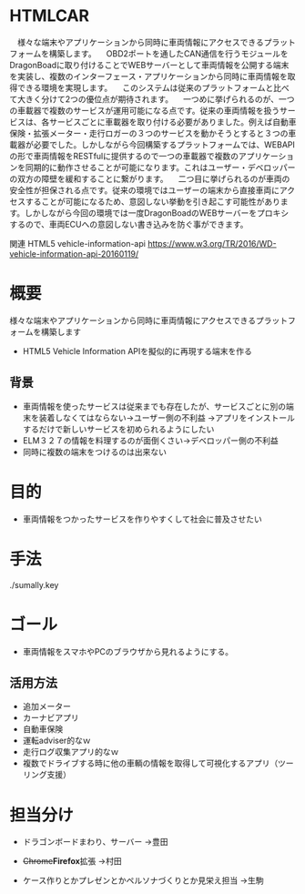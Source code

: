 # HTMLCAR
　様々な端末やアプリケーションから同時に車両情報にアクセスできるプラットフォームを構築します。
　OBD2ポートを通したCAN通信を行うモジュールをDragonBoadに取り付けることでWEBサーバーとして車両情報を公開する端末を実装し、複数のインターフェース・アプリケーションから同時に車両情報を取得できる環境を実現します。
　このシステムは従来のプラットフォームと比べて大きく分けて2つの優位点が期待されます。
　一つめに挙げられるのが、一つの車載器で複数のサービスが運用可能になる点です。従来の車両情報を扱うサービスは、各サービスごとに車載器を取り付ける必要がありました。例えば自動車保険・拡張メーター・走行ロガーの３つのサービスを動かそうとすると３つの車載器が必要でした。しかしながら今回構築するプラットフォームでは、WEBAPIの形で車両情報をRESTfulに提供するので一つの車載器で複数のアプリケーションを同期的に動作させることが可能になります。これはユーザー・デベロッパーの双方の障壁を緩和することに繋がります。
　二つ目に挙げられるのが車両の安全性が担保される点です。従来の環境ではユーザーの端末から直接車両にアクセスすることが可能になるため、意図しない挙動を引き起こす可能性があります。しかしながら今回の環境では一度DragonBoadのWEBサーバーをプロキシするので、車両ECUへの意図しない書き込みを防ぐ事ができます。

関連
HTML5 vehicle-information-api
https://www.w3.org/TR/2016/WD-vehicle-information-api-20160119/
# 概要
様々な端末やアプリケーションから同時に車両情報にアクセスできるプラットフォームを構築します
* HTML5 Vehicle Information APIを擬似的に再現する端末を作る

## 背景
* 車両情報を使ったサービスは従来までも存在したが、サービスごとに別の端末を装着しなくてはならない→ユーザー側の不利益
→アプリをインストールするだけで新しいサービスを初められるようにしたい
* ELM３２７の情報を料理するのが面倒くさい→デベロッパー側の不利益
* 同時に複数の端末をつけるのは出来ない

# 目的
* 車両情報をつかったサービスを作りやすくして社会に普及させたい


# 手法
./sumally.key

# ゴール
* 車両情報をスマホやPCのブラウザから見れるようにする。
## 活用方法
* 追加メーター
* カーナビアプリ
* 自動車保険
* 運転adviser的なｗ
* 走行ログ収集アプリ的なｗ
* 複数でドライブする時に他の車輌の情報を取得して可視化するアプリ（ツーリング支援）



# 担当分け

* ドラゴンボードまわり、サーバー
→豊田

* ~~Chrome~~**Firefox**拡張
→村田

* ケース作りとかプレゼンとかペルソナづくりとか見栄え担当
→生駒
